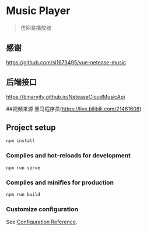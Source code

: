 # Music Player
> 仿网易播放器

## 感谢
https://github.com/sl1673495/vue-netease-music

## 后端接口
https://binaryify.github.io/NeteaseCloudMusicApi

##视频来源
黑马程序员(https://live.bilibili.com/21461608)

## Project setup
```
npm install
```

### Compiles and hot-reloads for development
```
npm run serve
```

### Compiles and minifies for production
```
npm run build
```

### Customize configuration
See [Configuration Reference](https://cli.vuejs.org/config/).
